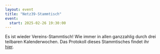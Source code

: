 ```yaml
---
layout: event
title: "Netz39-Stammtisch"
event:
  start: 2025-02-26 19:30:00
---
```


Es ist wieder Vereins-Stammtisch! Wie immer in allen ganzzahlig durch drei teilbaren Kalenderwochen. Das Protokoll dieses Stammtisches findet ihr [hier](https://wiki.netz39.de/stammtisch:2025:2025-02-26).
